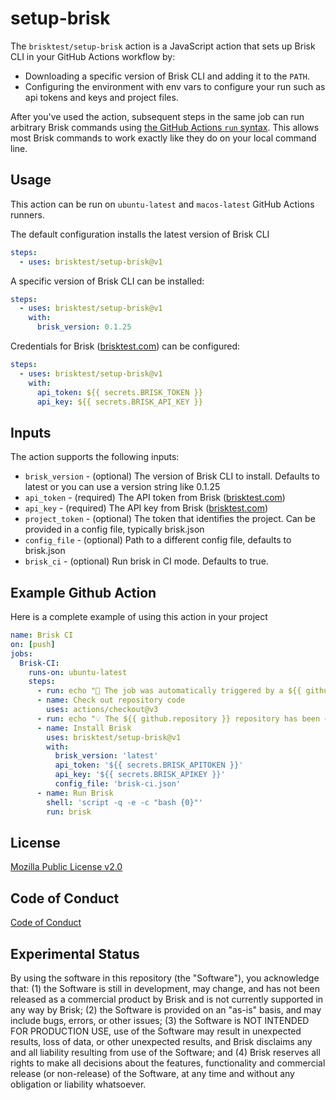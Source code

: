 # setup-brisk

The `brisktest/setup-brisk` action is a JavaScript action that sets up Brisk CLI in your GitHub Actions workflow by:

- Downloading a specific version of Brisk CLI and adding it to the `PATH`.
- Configuring the environment with env vars to configure your run such as api tokens and keys and project files.

After you've used the action, subsequent steps in the same job can run arbitrary Brisk commands using [the GitHub Actions `run` syntax](https://docs.github.com/en/actions/using-workflows/workflow-syntax-for-github-actions#jobsjob_idstepsrun). This allows most Brisk commands to work exactly like they do on your local command line.

## Usage

This action can be run on `ubuntu-latest` and `macos-latest` GitHub Actions runners.

The default configuration installs the latest version of Brisk CLI

```yaml
steps:
  - uses: brisktest/setup-brisk@v1
```

A specific version of Brisk CLI can be installed:

```yaml
steps:
  - uses: brisktest/setup-brisk@v1
    with:
      brisk_version: 0.1.25
```

Credentials for Brisk ([brisktest.com](https://brisktest.com/)) can be configured:

```yaml
steps:
  - uses: brisktest/setup-brisk@v1
    with:
      api_token: ${{ secrets.BRISK_TOKEN }}
      api_key: ${{ secrets.BRISK_API_KEY }}
```

## Inputs

The action supports the following inputs:

- `brisk_version` - (optional) The version of Brisk CLI to install. Defaults to latest or you can use a version string like 0.1.25
- `api_token` - (required) The API token from Brisk ([brisktest.com](https://brisktest.com/))
- `api_key` - (required) The API key from Brisk ([brisktest.com](https://brisktest.com/))
- `project_token` - (optional) The token that identifies the project. Can be provided in a config file, typically brisk.json
- `config_file` - (optional) Path to a different config file, defaults to brisk.json
- `brisk_ci` - (optional) Run brisk in CI mode. Defaults to true.

## Example Github Action

Here is a complete example of using this action in your project

```yaml
name: Brisk CI
on: [push]
jobs:
  Brisk-CI:
    runs-on: ubuntu-latest
    steps:
      - run: echo "🎉 The job was automatically triggered by a ${{ github.event_name }} event."
      - name: Check out repository code
        uses: actions/checkout@v3
      - run: echo "💡 The ${{ github.repository }} repository has been cloned to the runner."
      - name: Install Brisk
        uses: brisktest/setup-brisk@v1
        with:
          brisk_version: 'latest'
          api_token: '${{ secrets.BRISK_APITOKEN }}'
          api_key: '${{ secrets.BRISK_APIKEY }}'
          config_file: 'brisk-ci.json'
      - name: Run Brisk
        shell: 'script -q -e -c "bash {0}"'
        run: brisk
```

## License

[Mozilla Public License v2.0](LICENSE)

## Code of Conduct

[Code of Conduct](CODE_OF_CONDUCT.md)

## Experimental Status

By using the software in this repository (the "Software"), you acknowledge that: (1) the Software is still in development, may change, and has not been released as a commercial product by Brisk and is not currently supported in any way by Brisk; (2) the Software is provided on an "as-is" basis, and may include bugs, errors, or other issues; (3) the Software is NOT INTENDED FOR PRODUCTION USE, use of the Software may result in unexpected results, loss of data, or other unexpected results, and Brisk disclaims any and all liability resulting from use of the Software; and (4) Brisk reserves all rights to make all decisions about the features, functionality and commercial release (or non-release) of the Software, at any time and without any obligation or liability whatsoever.
